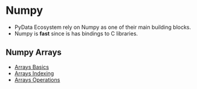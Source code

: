 # Numpy
- PyData Ecosystem rely on Numpy as one of their main building blocks.
- Numpy is **fast** since is has bindings to C libraries.
## Numpy Arrays
- [Arrays Basics](./NumPyArrays.ipynb)
- [Arrays Indexing](./NumpyIndexing.ipynb)
- [Arrays Operations](./NumpyOperations.ipynb)
